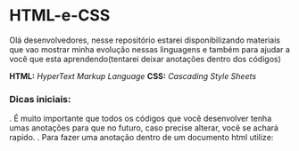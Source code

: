 # HTML-e-CSS

Olá desenvolvedores, nesse repositório estarei disponibilizando materiais que vao mostrar minha evolução nessas linguagens e também para ajudar a você que esta aprendendo(tentarei deixar anotações dentro dos códigos)

<b>HTML:</b> <i>HyperText Markup Language</i>
 <b>CSS:</b> <i>Cascading Style Sheets</i> 

<h3>Dicas iniciais:</h3>
. É muito importante que todos os códigos que você desenvolver tenha umas anotações para que no futuro, caso precise alterar, você se achará rapido.
 . Para fazer uma anotação dentro de um documento html utilize: <p><!--</p>

 <h2>Pasta 1</h2>
 .estará meus primeiros codigos junto as aulas do <b>curso em video(canal do yt).
